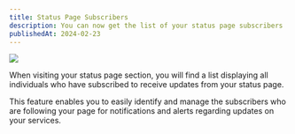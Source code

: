 ```yaml
---
title: Status Page Subscribers
description: You can now get the list of your status page subscribers
publishedAt: 2024-02-23
---
```


![](https://www.openstatus.dev/_next/image?url=%2Fassets%2Fchangelog%2Frequest-assertions.png&w=640&q=75)

When visiting your status page section, you will find a list displaying all
individuals who have subscribed to receive updates from your status page.

This feature enables you to easily identify and manage the subscribers who are
following your page for notifications and alerts regarding updates on your
services.